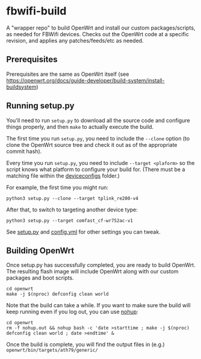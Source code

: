 # fbwifi-build

A "wrapper repo" to build OpenWrt and install our custom packages/scripts, as needed for FBWifi devices.
Checks out the OpenWrt code at a specific revision, and applies any patches/feeds/etc as needed.

## Prerequisites

Prerequisites are the same as OpenWrt itself (see https://openwrt.org/docs/guide-developer/build-system/install-buildsystem)

## Running setup.py

You'll need to run `setup.py` to download all the source code and configure things properly, and then `make` to actually execute the build.

The first time you run `setup.py`, you need to include the `--clone` option (to clone the OpenWrt source tree and check it out as of the appropriate commit hash).

Every time you run `setup.py`, you need to include `--target <plaform>` so the script knows what platform to configure your build for.  (There must be a matching file within the [deviceconfigs](https://github.com/epoger/fbwifi-build/tree/main/deviceconfigs) folder.)

For example, the first time you might run:
```
python3 setup.py --clone --target tplink_re200-v4
```

After that, to switch to targeting another device type:
```
python3 setup.py --target comfast_cf-wr752ac-v1
```

See [setup.py](https://github.com/epoger/fbwifi-build/blob/main/setup.py) and [config.yml](https://github.com/epoger/fbwifi-build/blob/main/config.yml) for other settings you can tweak.

## Building OpenWrt

Once setup.py has successfully completed, you are ready to build OpenWrt.  The resulting flash image will include OpenWrt along with our custom packages and boot scripts.

```
cd openwrt
make -j $(nproc) defconfig clean world
```

Note that the build can take a while.  If you want to make sure the build will keep running even if you log out, you can use [nohup](https://en.wikipedia.org/wiki/Nohup):
```
cd openwrt
rm -f nohup.out && nohup bash -c 'date >starttime ; make -j $(nproc) defconfig clean world ; date >endtime' &
```

Once the build is complete, you will find the output files in (e.g.) `openwrt/bin/targets/ath79/generic/`
